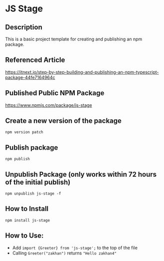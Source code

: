 # JS Stage

## Description
This is a basic project template for creating and publishing an npm package. 

## Referenced Article
https://itnext.io/step-by-step-building-and-publishing-an-npm-typescript-package-44fe7164964c

## Published Public NPM Package
https://www.npmjs.com/package/js-stage

## Create a new version of the package
`npm version patch`

## Publish package
`npm publish`

## Unpublish Package (only works within 72 hours of the initial publish)
`npm unpublish js-stage -f`

## How to Install
`npm install js-stage`

## How to Use:
 * Add `import {Greeter} from 'js-stage';` to the top of the file
 * Calling `Greeter("zakhan")` returns `"Hello zakhan4"`
